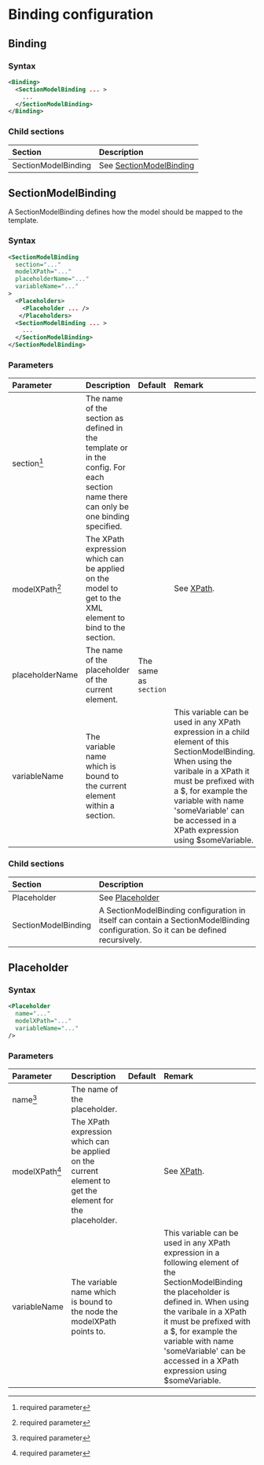 # Binding configuration

## Binding

### Syntax
``` xml
<Binding>
  <SectionModelBinding ... >
    ...
  </SectionModelBinding>
</Binding>
```

### Child sections
| Section                                      | Description |
|:---                                              |:--- |
| SectionModelBinding               | See [SectionModelBinding](#sectionmodelbinding) |


## SectionModelBinding
A SectionModelBinding defines how the model should be mapped to the template.
### Syntax
``` xml
<SectionModelBinding
  section="..."
  modelXPath="..."
  placeholderName="..."
  variableName="..."
>
  <Placeholders>
    <Placeholder ... />
   </Placeholders>
  <SectionModelBinding ... >
    ...
  </SectionModelBinding>
</SectionModelBinding>
```
### Parameters
| Parameter                          | Description | Default | Remark |
|:---                                |:--- |:--- |:--- |
| section[^1]                        | The name of the section as defined in the template or in the config. For each section name there can only be one binding specified. | | |
| modelXPath[^1]                     | The XPath expression which can be applied on the model to get to the XML element to bind to the section. | | See [XPath](./XPath). |
| placeholderName                    | The name of the placeholder of the current element. | The same as `section` | |
| variableName                       | The variable name which is bound to the current element within a section. | | This variable can be used in any XPath expression in a child element of this SectionModelBinding. When using the varibale in a XPath it must be prefixed with a $, for example the variable with name 'someVariable' can be accessed in a XPath expression using $someVariable. |

### Child sections
| Section                            | Description |
|:---                                |:--- |
| Placeholder                        | See [Placeholder](#placeholder) |
| SectionModelBinding                | A SectionModelBinding configuration in itself can contain a SectionModelBinding configuration. So it can be defined recursively. |

## Placeholder

### Syntax
``` xml
<Placeholder
  name="..."
  modelXPath="..."
  variableName="..."
/>
```

### Parameters

| Parameter                          | Description | Default | Remark |
|:---                                |:--- |:--- |:--- |
| name[^1]                           | The name of the placeholder. | | |
| modelXPath[^1]                     | The XPath expression which can be applied on the current element to get the element for the placeholder. | | See [XPath](./XPath). |
| variableName                       | The variable name which is bound to the node the modelXPath points to. | | This variable can be used in any XPath expression in a following element of the SectionModelBinding the placeholder is defined in. When using the varibale in a XPath it must be prefixed with a $, for example the variable with name 'someVariable' can be accessed in a XPath expression using $someVariable. |


[comment]: Footnotes
[^1]: required parameter